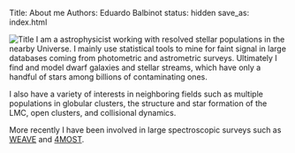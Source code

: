 Title: About me
Authors: Eduardo Balbinot
status: hidden
save_as: index.html


 ![Title]({static}/images/me.jpg#float-right "")
I am a astrophysicist working with resolved stellar populations in the nearby
Universe. I mainly use statistical tools to mine for faint signal in large
databases coming from photometric and astrometric surveys. Ultimately I find
and model dwarf galaxies and stellar streams, which have only a handful of
stars among billions of contaminating ones.

I also have a variety of interests in neighboring fields such as multiple
populations in globular clusters, the structure and star formation of the LMC,
open clusters, and collisional dynamics. 

More recently I have been involved in large spectroscopic surveys such as
[WEAVE](https://ingconfluence.ing.iac.es:8444/confluence//display/WEAV/The+WEAVE+Project)
and
[4MOST](https://www.eso.org/public/teles-instr/paranal-observatory/surveytelescopes/vista/4most/).

